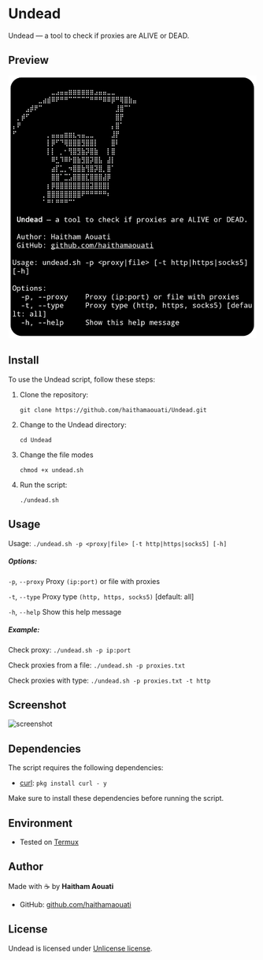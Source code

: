 # Undead
Undead — a tool to check if proxies are ALIVE or DEAD.

## Preview
![preview](preview.png)

## Install

To use the Undead script, follow these steps:

1. Clone the repository:

    ```
    git clone https://github.com/haithamaouati/Undead.git
    ```

2. Change to the Undead directory:

    ```
    cd Undead
    ```
    
3. Change the file modes
    ```
    chmod +x undead.sh
    ```
    
5. Run the script:

    ```
    ./undead.sh
    ```

## Usage

   Usage: `./undead.sh -p <proxy|file> [-t http|https|socks5] [-h]`

##### Options:

`-p`, `--proxy`    Proxy `(ip:port)` or file with proxies

`-t`, `--type`     Proxy type `(http, https, socks5)` [default: all]

`-h`, `--help`       Show this help message

##### Example:

Check proxy: `./undead.sh -p ip:port`

Check proxies from a file: `./undead.sh -p proxies.txt`

Check proxies with type:
`./undead.sh -p proxies.txt -t http`

## Screenshot
![screenshot](screenshot.png)

## Dependencies

The script requires the following dependencies:

- [curl](https://curl.se/): `pkg install curl - y`

Make sure to install these dependencies before running the script.

## Environment
- Tested on [Termux]()

## Author

Made with :coffee: by **Haitham Aouati**
  - GitHub: [github.com/haithamaouati](https://github.com/haithamaouati)

## License

Undead is licensed under [Unlicense license](LICENSE).
